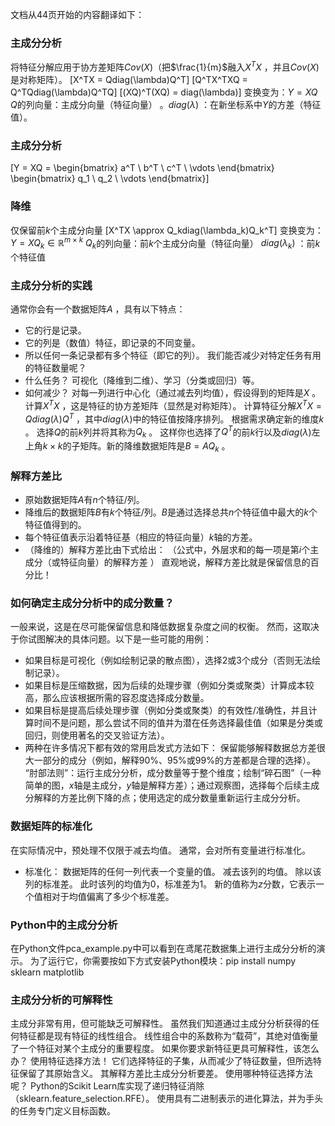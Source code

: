 文档从44页开始的内容翻译如下：
### 主成分分析
将特征分解应用于协方差矩阵$Cov(X)$（把$\frac{1}{m}$融入$X^TX$ ，并且$Cov(X)$是对称矩阵）。
\[X^TX = Qdiag(\lambda)Q^T\]
\[Q^TX^TXQ = Q^TQdiag(\lambda)Q^TQ\]
\[(XQ)^T(XQ) = diag(\lambda)\]
变换变为：$Y = XQ$
$Q$的列向量：主成分向量（特征向量） 。$diag(\lambda)$ ：在新坐标系中$Y$的方差（特征值）。
### 主成分分析
\[Y = XQ = 
\begin{bmatrix}
a^T \\ 
b^T \\ 
c^T \\ 
\vdots 
\end{bmatrix}
\begin{bmatrix}
q_1 \\ 
q_2 \\ 
\vdots
\end{bmatrix}\]
### 降维
仅保留前$k$个主成分向量
\[X^TX \approx Q_kdiag(\lambda_k)Q_k^T\]
变换变为：$Y = XQ_k \in \mathbb{R}^{m×k}$
$Q_k$的列向量：前$k$个主成分向量（特征向量）
$diag(\lambda_k)$ ：前$k$个特征值
### 主成分分析的实践
通常你会有一个数据矩阵$A$ ，具有以下特点：
 - 它的行是记录。
 - 它的列是（数值）特征，即记录的不同变量。
 - 所以任何一条记录都有多个特征（即它的列）。
我们能否减少对特定任务有用的特征数量呢？
 - 什么任务？
可视化（降维到二维）、学习（分类或回归）等。
 - 如何减少？
对每一列进行中心化（通过减去列均值），假设得到的矩阵是$X$ 。
计算$X^TX$ ，这是特征的协方差矩阵（显然是对称矩阵）。
计算特征分解$X^TX = Qdiag(\lambda)Q^T$ ，其中$diag(\lambda)$中的特征值按降序排列。
根据需求确定新的维度$k$ 。
选择$Q$的前$k$列并将其称为$Q_k$ 。
这样你也选择了$Q^T$的前$k$行以及$diag(\lambda)$左上角$k×k$的子矩阵。新的降维数据矩阵是$B = AQ_k$ 。
### 解释方差比
 - 原始数据矩阵$A$有$n$个特征/列。
 - 降维后的数据矩阵$B$有$k$个特征/列。$B$是通过选择总共$n$个特征值中最大的$k$个特征值得到的。
 - 每个特征值表示沿着特征基（相应的特征向量）$k$轴的方差。
 - （降维的）解释方差比由下式给出：
（公式中，外层求和的每一项是第$i$个主成分（或特征向量）的解释方差 ）
直观地说，解释方差比就是保留信息的百分比！
### 如何确定主成分分析中的成分数量？
一般来说，这是在尽可能保留信息和降低数据复杂度之间的权衡。
然而，这取决于你试图解决的具体问题。以下是一些可能的用例：
 - 如果目标是可视化（例如绘制记录的散点图），选择2或3个成分（否则无法绘制记录）。
 - 如果目标是压缩数据，因为后续的处理步骤（例如分类或聚类）计算成本较高，那么应该根据所需的容忍度选择成分数量。
 - 如果目标是提高后续处理步骤（例如分类或聚类）的有效性/准确性，并且计算时间不是问题，那么尝试不同的值并为潜在任务选择最佳值（如果是分类或回归，则使用著名的交叉验证方法）。
 - 两种在许多情况下都有效的常用启发式方法如下：
保留能够解释数据总方差很大一部分的成分（例如，解释90%、95%或99%的方差都是合理的选择）。
“肘部法则”：运行主成分分析，成分数量等于整个维度；绘制“碎石图”（一种简单的图，$x$轴是主成分，$y$轴是解释方差）；通过观察图，选择每个后续主成分解释的方差比例下降的点；使用选定的成分数量重新运行主成分分析。
### 数据矩阵的标准化
在实际情况中，预处理不仅限于减去均值。
通常，会对所有变量进行标准化。
 - 标准化：
数据矩阵的任何一列代表一个变量的值。
减去该列的均值。
除以该列的标准差。
此时该列的均值为0，标准差为1。
新的值称为$z$分数，它表示一个值相对于均值偏离了多少个标准差。
### Python中的主成分分析
在Python文件pca_example.py中可以看到在鸢尾花数据集上进行主成分分析的演示。
为了运行它，你需要按如下方式安装Python模块：pip install numpy sklearn matplotlib
### 主成分分析的可解释性
主成分非常有用，但可能缺乏可解释性。
虽然我们知道通过主成分分析获得的任何特征都是现有特征的线性组合。
线性组合中的系数称为“载荷”，其绝对值衡量了一个特征对某个主成分的重要程度。
如果你要求新特征更具可解释性，该怎么办？
使用特征选择方法！
它们选择特征的子集，从而减少了特征数量，但所选特征保留了其原始含义。
其解释方差比主成分分析要差。
使用哪种特征选择方法呢？
Python的Scikit Learn库实现了递归特征消除（sklearn.feature_selection.RFE）。
使用具有二进制表示的进化算法，并为手头的任务专门定义目标函数。 
